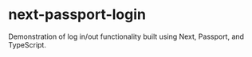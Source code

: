 # next-passport-login
Demonstration of log in/out functionality built using Next, Passport, and TypeScript.

